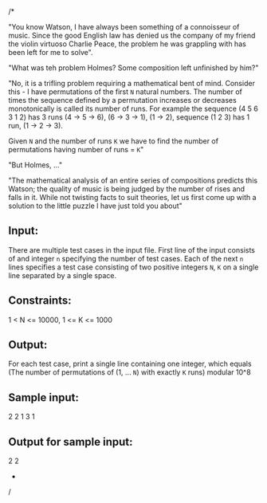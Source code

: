 /*

"You know Watson, I have always been something of a connoisseur of music.
Since the good English law has denied us the company of my friend the violin
virtuoso Charlie Peace, the problem he was grappling with has been left for me
to solve".

"What was teh problem Holmes?  Some composition left unfinished by him?"

"No, it is a trifling problem requiring a mathematical bent of mind.  Consider
this - I have permutations of the first `N` natural numbers.  The number of times
the sequence defined by a permutation increases or decreases monotonically is
called its number of runs.  For example the sequence (4 5 6 3 1 2) has 3 runs
(4 -> 5 -> 6), (6 -> 3 -> 1), (1 -> 2), sequence (1 2 3) has 1 run, (1 -> 2 -> 3).

Given `N` and the number of runs `K` we have to find the number of permutations having
number of runs = `K`"

"But Holmes, ..."

"The mathematical analysis of an entire series of compositions predicts this
Watson; the quality of music is being judged by the number of rises and falls in
it.  While not twisting facts to suit theories, let us first come up with a solution
to the little puzzle I have just told you about"

Input:
------
There are multiple test cases in the input file.  First line of the input consists of
and integer `n` specifying the number of test cases.  Each of the next `n` lines
specifies a test case consisting of two positive integers `N`, `K` on a single line
separated by a single space.

Constraints:
------------
1 < N <= 10000, 1 <= K <= 1000

Output:
-------
For each test case, print a single line containing one integer, which equals
(The number of permutations of (1, ... `N`) with exactly `K` runs) modular 10^8

Sample input:
-------------
2
2 1
3 1

Output for sample input:
------------------------
2
2

*
/

